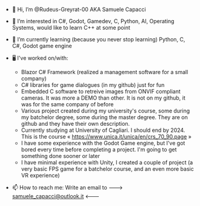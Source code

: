 - 👋 Hi, I’m @Rudeus-Greyrat-00 AKA Samuele Capacci
- 👀 I’m interested in C#, Godot, Gamedev, C, Python, AI, Operating Systems, would like to learn C++ at some point
- 🌱 I’m currently learning (because you never stop learning) Python, C, C#, Godot game engine
- 🖥️ I've worked on/with:
  -  Blazor C# Framework (realized a management software for a small company)
  -  C# libraries for game dialogues (in my github) just for fun
  -  Embedded C software to retreive images from ONVIF compliant cameras. It was more a DEMO than other. It is not on my github, it was for the same company of before
  -  Various project created during my university's course, some during my batchelor degree, some during the master degree. They are on github and they have their own description.
  -  Currently studying at University of Cagliari. I should end by 2024. This is the course « https://www.unica.it/unica/en/crs_70_90.page »
  -  I have some experience with the Godot Game engine, but I've got bored every time before completing a project. I'm going to get something done sooner or later
  -  I have minimal experience with Unity, I created a couple of project (a very basic FPS game for a batchelor course, and an even more basic VR experience)
     
- 📫 How to reach me:
      Write an email to ---> samuele_capacci@outlook.it <---

<!---
this is a ✨ special ✨ repository because its `README.md` (this file) appears on your GitHub profile.
You can click the Preview link to take a look at your changes.
--->
